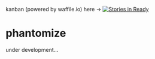 
kanban (powered by waffile.io) here -> [![Stories in Ready](https://badge.waffle.io/pankona/phantomize.png?label=ready&title=Ready)](https://waffle.io/pankona/phantomize?utm_source=badge)

# phantomize

under development...
